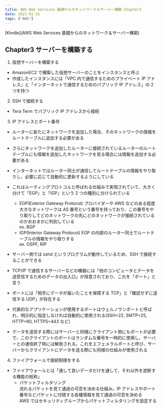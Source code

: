 ```yaml
---
title: AWS Web Services 基礎からのネットワーク＆サーバー構築 Chapter3
date: 2021-01-31
tags: ["AWS"]
---
```


[Kindle](AWS Web Services 基礎からのネットワーク＆サーバー構築)

## Chapter3 サーバーを構築する

1. 仮想サーバーを構築する

- AmazonEC2 で構築した仮想サーバーのことをインスタンスと呼ぶ
- 作成したインスタンスには「VPC 内で通信するためのプライベート IP アドレス」と「インターネットで通信するためのパブリック IP アドレス」の 2 つを持つ

2. SSH で接続する

- Tera Term でパブリック IP アドレスから接続

3. IP アドレスとポート番号

- ルーターに新たにネットワークを追加した場合、そのネットワークの情報をルートテーブルに追加する必要がある
- さらにネットワークを追加したルーターに接続されているルーターのルートテーブルにも情報を追加したネットワークを見る場合には情報を追加する必要がある
- インターネットではルーター同士が通信してルートテーブルの情報をやり取りし、必要に応じて自動的に更新するようにしている
- これはルーティングプロトコルと呼ばれる仕組みで実現されていて、大きく分けて「EGP」と「IGP」という 2 つの種別に分けられている

  - EGP(Exterior Gateway Protocol)
    プロバイダーや AWS などのある程度大きなネットワークは AS 番号という番号を持っており、この番号をやり取りしてどのネットワークの先にどのネットワークが接続されているのかおおまかに判別している  
    ex. BGP
  - IGP(Interior Gateway Protocol)
    EGP の内部のルーター同士でルートテーブルの情報をやり取りする  
    ex. OSPF, RIP

- サーバー側では sshd というプログラムが動作しているため、SSH で接続することができる
- TCP/IP で通信するサーバーなどの機器には「他のコンピュータとデータを送受信するためのデータの出入口」が用意されており、これを「ポート」と言う
- ポートには「相手にデータが届いたことを保障する TCP」と「確認せずに送信する UDP」が存在する
- 代表的なアプリケーションが使用するポートはウェルノウンポートと呼ばれ、明示的に指定しなければ自動的に使用される(SSH=22, SMTP=25, HTTP=80, HTTPS=443 など)
- データを送信する際にはサーバーと同様にクライアント側にもポートが必要で、このクライアントのポートはランダムな番号を一時的に使用し、サーバーとの通信終了時には解放される。これをエフェメラルポートと呼び、サーバーからクライアントにデータを送る際にも同様の仕組みが使用される

4. ファイアウォールで接続制限をする

- ファイアウォールとは「通して良いデータだけを通して、それ以外を遮断する機能の総称」
  - パケットフィルタリング  
    流れるパケットを見て通過の可否を決める仕組み。IP アドレスやポート番号などパケットに付随する各種情報を見て通過の可否を決める  
    AWS ではセキュリティグループからパケットフィルタリングを設定する
